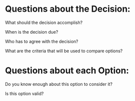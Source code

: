 # Questions about the Decision:

What should the decision accomplish?

When is the decision due?

Who has to agree with the decision?

What are the criteria that will be used to compare options?

# Questions about each Option:
Do you know enough about this option to consider it?

Is this option valid?
